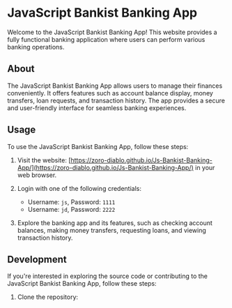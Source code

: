 # JavaScript Bankist Banking App

Welcome to the JavaScript Bankist Banking App! This website provides a fully functional banking application where users can perform various banking operations.

## About

The JavaScript Bankist Banking App allows users to manage their finances conveniently. It offers features such as account balance display, money transfers, loan requests, and transaction history. The app provides a secure and user-friendly interface for seamless banking experiences.

## Usage

To use the JavaScript Bankist Banking App, follow these steps:

1. Visit the website: [https://zoro-diablo.github.io/Js-Bankist-Banking-App/](https://zoro-diablo.github.io/Js-Bankist-Banking-App/) in your web browser.

2. Login with one of the following credentials:
   - Username: `js`, Password: `1111`
   - Username: `jd`, Password: `2222`

3. Explore the banking app and its features, such as checking account balances, making money transfers, requesting loans, and viewing transaction history.

## Development

If you're interested in exploring the source code or contributing to the JavaScript Bankist Banking App, follow these steps:

1. Clone the repository:
